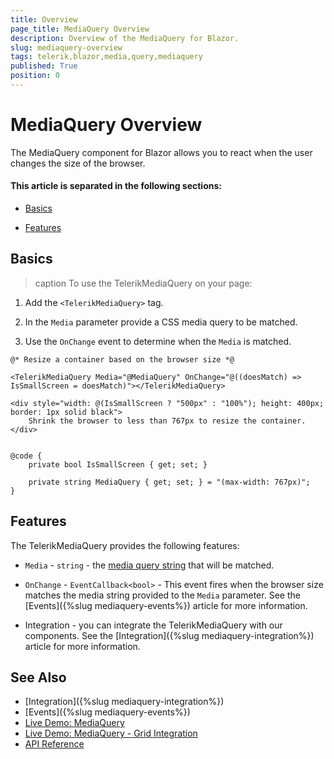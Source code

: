 ```yaml
---
title: Overview
page_title: MediaQuery Overview
description: Overview of the MediaQuery for Blazor.
slug: mediaquery-overview
tags: telerik,blazor,media,query,mediaquery
published: True
position: 0
---
```


# MediaQuery Overview

The MediaQuery component for Blazor allows you to react when the user changes the size of the browser. 

#### This article is separated in the following sections:

* [Basics](#basics)

* [Features](#features)


## Basics

>caption To use the TelerikMediaQuery on your page: 

1. Add the `<TelerikMediaQuery>` tag.

1. In the `Media` parameter provide a CSS media query to be matched. 

1. Use the `OnChange` event to determine when the `Media` is matched. 


````CSHTML
@* Resize a container based on the browser size *@

<TelerikMediaQuery Media="@MediaQuery" OnChange="@((doesMatch) => IsSmallScreen = doesMatch)"></TelerikMediaQuery>

<div style="width: @(IsSmallScreen ? "500px" : "100%"); height: 400px; border: 1px solid black">
    Shrink the browser to less than 767px to resize the container.
</div>


@code {
    private bool IsSmallScreen { get; set; }

    private string MediaQuery { get; set; } = "(max-width: 767px)";
} 
````

## Features

The TelerikMediaQuery provides the following features:

* `Media` - `string` - the <a href="https://developer.mozilla.org/en-US/docs/Web/CSS/Media_Queries/Using_media_queries" target="_blank">media query string</a> that will be matched. 

* `OnChange` - `EventCallback<bool>` - This event fires when the browser size matches the media string provided to the `Media` parameter. See the [Events]({%slug mediaquery-events%}) article for more information. 

* Integration - you can integrate the TelerikMediaQuery with our components. See the [Integration]({%slug mediaquery-integration%}) article for more information.

## See Also
  
  * [Integration]({%slug mediaquery-integration%})
  * [Events]({%slug mediaquery-events%})
  * [Live Demo: MediaQuery](https://demos.telerik.com/blazor-ui/mediaquery/overview)
  * [Live Demo: MediaQuery - Grid Integration](https://demos.telerik.com/blazor-ui/grid-integration)
  * [API Reference](https://docs.telerik.com/blazor-ui/api/Telerik.Blazor.Components.TelerikMediaQuery)
   
